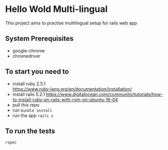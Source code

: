 # Hello Wold Multi-lingual 

This project aims to practise multilingual setup for rails web app

## System Prerequisites
* google-chrome
* chromedriver

## To start you need to 
* install ruby 2.5.1  
https://www.ruby-lang.org/en/documentation/installation/
* install rails 5.2.1
https://www.digitalocean.com/community/tutorials/how-to-install-ruby-on-rails-with-rvm-on-ubuntu-16-04
* pull this repo
* run `bundle install`
* run the app
`rails s`

## To run the tests 
`rspec`
